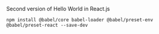 Second version of Hello World in React.js

<code>npm install @babel/core babel-loader @babel/preset-env @babel/preset-react --save-dev</code>